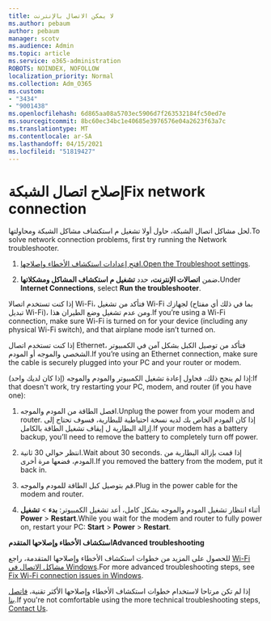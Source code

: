 ```yaml
---
title: لا يمكن الاتصال بالإنترنت
ms.author: pebaum
author: pebaum
manager: scotv
ms.audience: Admin
ms.topic: article
ms.service: o365-administration
ROBOTS: NOINDEX, NOFOLLOW
localization_priority: Normal
ms.collection: Adm_O365
ms.custom:
- "3434"
- "9001438"
ms.openlocfilehash: 6d865aa08a5703ec5906d7f263532184fc50ed7e
ms.sourcegitcommit: 8bc60ec34bc1e40685e3976576e04a2623f63a7c
ms.translationtype: MT
ms.contentlocale: ar-SA
ms.lasthandoff: 04/15/2021
ms.locfileid: "51819427"
---
```

# <a name="fix-network-connection"></a><span data-ttu-id="01c81-102">إصلاح اتصال الشبكة</span><span class="sxs-lookup"><span data-stu-id="01c81-102">Fix network connection</span></span>

<span data-ttu-id="01c81-103">لحل مشاكل اتصال الشبكة، حاول أولا تشغيل م استكشاف مشاكل الشبكة ومحاولتها.</span><span class="sxs-lookup"><span data-stu-id="01c81-103">To solve network connection problems, first try running the Network troubleshooter.</span></span> 

1. <span data-ttu-id="01c81-104">[افتح إعدادات استكشاف الأخطاء وإصلاحها.](ms-settings:troubleshoot)</span><span class="sxs-lookup"><span data-stu-id="01c81-104">[Open the Troubleshoot settings](ms-settings:troubleshoot).</span></span>

2. <span data-ttu-id="01c81-105">ضمن **اتصالات الإنترنت،** حدد **تشغيل م استكشاف المشاكل ومشكلاتها.**</span><span class="sxs-lookup"><span data-stu-id="01c81-105">Under **Internet Connections**, select **Run the troubleshooter**.</span></span>

<span data-ttu-id="01c81-106">إذا كنت تستخدم اتصالا Wi-Fi، فتأكد من تشغيل Wi-Fi لجهازك (بما في ذلك أي مفتاح تبديل Wi-Fi)، ومن عدم تشغيل وضع الطيران هذا.</span><span class="sxs-lookup"><span data-stu-id="01c81-106">If you’re using a Wi-Fi connection, make sure Wi-Fi is turned on for your device (including any physical Wi-Fi switch), and that airplane mode isn’t turned on.</span></span>

<span data-ttu-id="01c81-107">إذا كنت تستخدم اتصال Ethernet، فتأكد من توصيل الكبل بشكل آمن في الكمبيوتر الشخصي والموجه أو المودم.</span><span class="sxs-lookup"><span data-stu-id="01c81-107">If you’re using an Ethernet connection, make sure the cable is securely plugged into your PC and your router or modem.</span></span>

<span data-ttu-id="01c81-108">إذا لم ينجح ذلك، فحاول إعادة تشغيل الكمبيوتر والمودم والموجه (إذا كان لديك واحد):</span><span class="sxs-lookup"><span data-stu-id="01c81-108">If that doesn't work, try restarting your PC, modem, and router (if you have one):</span></span>

1. <span data-ttu-id="01c81-109">افصل الطاقة من المودم والموجه.</span><span class="sxs-lookup"><span data-stu-id="01c81-109">Unplug the power from your modem and router.</span></span> <span data-ttu-id="01c81-110">إذا كان المودم الخاص بك لديه نسخة احتياطية للبطارية، فسوف تحتاج إلى إزالة البطارية ل إيقاف تشغيل الطاقة بالكامل.</span><span class="sxs-lookup"><span data-stu-id="01c81-110">If your modem has a battery backup, you’ll need to remove the battery to completely turn off power.</span></span>

2. <span data-ttu-id="01c81-111">انتظر حوالي 30 ثانية.</span><span class="sxs-lookup"><span data-stu-id="01c81-111">Wait about 30 seconds.</span></span> <span data-ttu-id="01c81-112">إذا قمت بإزالة البطارية من المودم، فضعها مرة أخرى.</span><span class="sxs-lookup"><span data-stu-id="01c81-112">If you removed the battery from the modem, put it back in.</span></span>

3. <span data-ttu-id="01c81-113">قم بتوصيل كبل الطاقة للمودم والموجه.</span><span class="sxs-lookup"><span data-stu-id="01c81-113">Plug in the power cable for the modem and router.</span></span>

4. <span data-ttu-id="01c81-114">أثناء انتظار تشغيل المودم والموجه بشكل كامل، أعد تشغيل الكمبيوتر: **بدء**  >  **تشغيل Power**  >  **Restart**.</span><span class="sxs-lookup"><span data-stu-id="01c81-114">While you wait for the modem and router to fully power on, restart your PC: **Start** > **Power** > **Restart**.</span></span>

<span data-ttu-id="01c81-115">**استكشاف الأخطاء وإصلاحها المتقدم**</span><span class="sxs-lookup"><span data-stu-id="01c81-115">**Advanced troubleshooting**</span></span>

<span data-ttu-id="01c81-116">للحصول على المزيد من خطوات استكشاف الأخطاء وإصلاحها المتقدمة، راجع [Wi-Fi مشاكل الاتصال في Windows](https://support.microsoft.com/help/10741?ocid=SMC10741%2F).</span><span class="sxs-lookup"><span data-stu-id="01c81-116">For more advanced troubleshooting steps, see [Fix Wi-Fi connection issues in Windows](https://support.microsoft.com/help/10741?ocid=SMC10741%2F).</span></span> 

<span data-ttu-id="01c81-117">إذا لم تكن مرتاحا لاستخدام خطوات استكشاف الأخطاء وإصلاحها الأكثر تقنية، [فاتصل بنا](https://support.microsoft.com/contactus).</span><span class="sxs-lookup"><span data-stu-id="01c81-117">If you're not comfortable using the more technical troubleshooting steps, [Contact Us](https://support.microsoft.com/contactus).</span></span>
